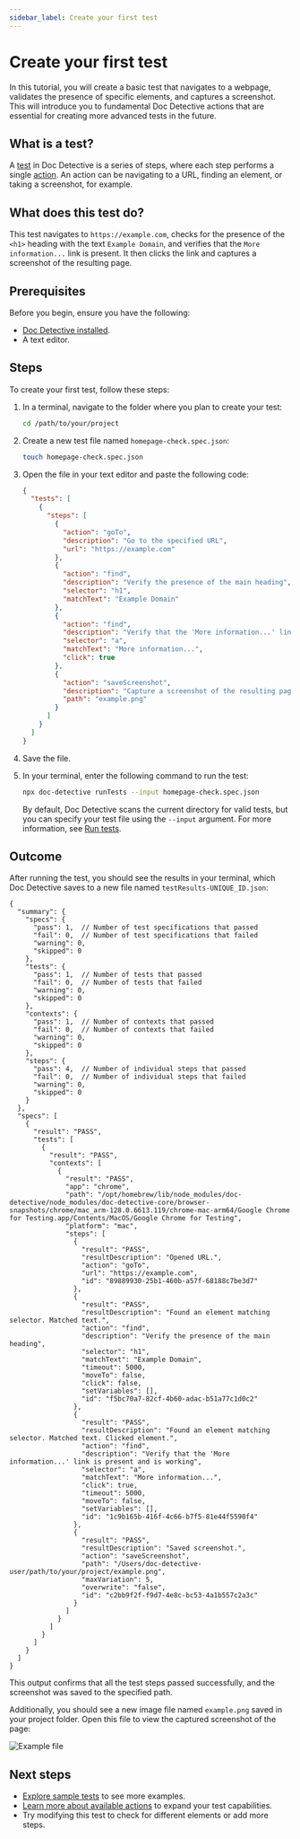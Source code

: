 ```yaml
---
sidebar_label: Create your first test
---
```


# Create your first test

In this tutorial, you will create a basic test that navigates to a webpage, validates the presence of specific elements, and captures a screenshot. This will introduce you to fundamental Doc Detective actions that are essential for creating more advanced tests in the future.

## What is a test?

A [test](/docs/get-started/tests/index.md) in Doc Detective is a series of steps, where each step performs a single [action](/docs/category/actions). An action can be navigating to a URL, finding an element, or taking a screenshot, for example.

## What does this test do?

This test navigates to `https://example.com`, checks for the presence of the `<h1>` heading with the text `Example Domain`, and verifies that the `More information...` link is present. It then clicks the link and captures a screenshot of the resulting page.

## Prerequisites

Before you begin, ensure you have the following:

- [Doc Detective installed](/docs/get-started/installation.md).
- A text editor.

## Steps

To create your first test, follow these steps:

1. In a terminal, navigate to the folder where you plan to create your test:

   ```bash
   cd /path/to/your/project
   ```

2. Create a new test file named `homepage-check.spec.json`:

   ```bash
   touch homepage-check.spec.json
   ```

3. Open the file in your text editor and paste the following code:

   ```json title="homepage-check.spec.json"
   {
     "tests": [
       {
         "steps": [
           {
             "action": "goTo",
             "description": "Go to the specified URL",
             "url": "https://example.com"
           },
           {
             "action": "find",
             "description": "Verify the presence of the main heading",
             "selector": "h1",
             "matchText": "Example Domain"
           },
           {
             "action": "find",
             "description": "Verify that the 'More information...' link is present and working",
             "selector": "a",
             "matchText": "More information...",
             "click": true
           },
           {
             "action": "saveScreenshot",
             "description": "Capture a screenshot of the resulting page",
             "path": "example.png"
           }
         ]
       }
     ]
   }
   ```

4. Save the file.

5. In your terminal, enter the following command to run the test:

   ```bash
   npx doc-detective runTests --input homepage-check.spec.json
   ```

   By default, Doc Detective scans the current directory for valid tests, but you can specify your test file using the `--input` argument. For more information, see [Run tests](/docs/get-started/sample-tests.md#run-tests).

## Outcome

After running the test, you should see the results in your terminal, which Doc Detective saves to a new file named `testResults-UNIQUE_ID.json`:

```text title="testResults-UNIQUE_ID.json"
{
  "summary": {
    "specs": {
      "pass": 1,  // Number of test specifications that passed
      "fail": 0,  // Number of test specifications that failed
      "warning": 0,
      "skipped": 0
    },
    "tests": {
      "pass": 1,  // Number of tests that passed
      "fail": 0,  // Number of tests that failed
      "warning": 0,
      "skipped": 0
    },
    "contexts": {
      "pass": 1,  // Number of contexts that passed
      "fail": 0,  // Number of contexts that failed
      "warning": 0,
      "skipped": 0
    },
    "steps": {
      "pass": 4,  // Number of individual steps that passed
      "fail": 0,  // Number of individual steps that failed
      "warning": 0,
      "skipped": 0
    }
  },
  "specs": [
    {
      "result": "PASS",
      "tests": [
        {
          "result": "PASS",
          "contexts": [
            {
              "result": "PASS",
              "app": "chrome",
              "path": "/opt/homebrew/lib/node_modules/doc-detective/node_modules/doc-detective-core/browser-snapshots/chrome/mac_arm-128.0.6613.119/chrome-mac-arm64/Google Chrome for Testing.app/Contents/MacOS/Google Chrome for Testing",
              "platform": "mac",
              "steps": [
                {
                  "result": "PASS",
                  "resultDescription": "Opened URL.",
                  "action": "goTo",
                  "url": "https://example.com",
                  "id": "89889930-25b1-460b-a57f-68188c7be3d7"
                },
                {
                  "result": "PASS",
                  "resultDescription": "Found an element matching selector. Matched text.",
                  "action": "find",
                  "description": "Verify the presence of the main heading",
                  "selector": "h1",
                  "matchText": "Example Domain",
                  "timeout": 5000,
                  "moveTo": false,
                  "click": false,
                  "setVariables": [],
                  "id": "f5bc70a7-82cf-4b60-adac-b51a77c1d0c2"
                },
                {
                  "result": "PASS",
                  "resultDescription": "Found an element matching selector. Matched text. Clicked element.",
                  "action": "find",
                  "description": "Verify that the 'More information...' link is present and is working",
                  "selector": "a",
                  "matchText": "More information...",
                  "click": true,
                  "timeout": 5000,
                  "moveTo": false,
                  "setVariables": [],
                  "id": "1c9b165b-416f-4c66-b7f5-81e44f5590f4"
                },
                {
                  "result": "PASS",
                  "resultDescription": "Saved screenshot.",
                  "action": "saveScreenshot",
                  "path": "/Users/doc-detective-user/path/to/your/project/example.png",
                  "maxVariation": 5,
                  "overwrite": "false",
                  "id": "c2bb9f2f-f9d7-4e8c-bc53-4a1b557c2a3c"
                }
              ]
            }
          ]
        }
      ]
    }
  ]
}
```

This output confirms that all the test steps passed successfully, and the screenshot was saved to the specified path.

Additionally, you should see a new image file named `example.png` saved in your project folder. Open this file to view the captured screenshot of the page:

![Example file](/img/create-your-first-test/example.png)

## Next steps

- [Explore sample tests](/docs/get-started/sample-tests) to see more examples.
- [Learn more about available actions](/docs/category/actions) to expand your test capabilities.
- Try modifying this test to check for different elements or add more steps.
